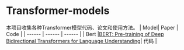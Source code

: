 # Transformer-models

本项目收集各种Transformer模型代码、论文和使用方法。
| Model| Paper | Code |
| ------ | ------ | ------ |
| Bert |[BERT: Pre-training of Deep Bidirectional Transformers for Language Understanding](https://arxiv.org/abs/1810.04805)| 代码 |

